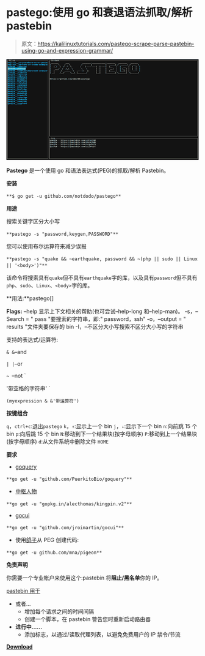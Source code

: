 # pastego:使用 go 和衰退语法抓取/解析 pastebin

> 原文：<https://kalilinuxtutorials.com/pastego-scrape-parse-pastebin-using-go-and-expression-grammar/>

[![Pastego : Scrape/Parse Pastebin Using GO And Expression Grammar](img//b513a13f76c6fb17e4986f02eac3ba10.png "Pastego : Scrape/Parse Pastebin Using GO And Expression Grammar")](https://1.bp.blogspot.com/-IeeYLzG0T8Q/X3xzfUPoemI/AAAAAAAAHu4/dPHk3NzKwSYSvbjA46wSsoJWOQiDhngkwCLcBGAsYHQ/s728/pastego%25281%2529.png)

**Pastego** 是一个使用 go 和语法表达式(PEG)的抓取/解析 Pastebin。

**安装**

`**$ go get -u github.com/notdodo/pastego**`

**用途**

搜索关键字区分大小写

`**pastego -s "password,keygen,PASSWORD"**`

您可以使用布尔运算符来减少误报

`**pastego -s "quake && ~earthquake, password && ~(php || sudo || Linux || '<body>')"**`

该命令将搜索具有`quake`但不具有`earthquake`字的库，以及具有`password`但不具有`php`、`sudo`、`Linux`、`<body>`字的库。

**用法:**pastego[<flags>]</flags>

<flags>**Flags:**</flags>
<flags>–help 显示上下文相关的帮助(也可尝试–help-long 和–help-man)。</flags>
<flags>-s，–Search = " pass "要搜索的字符串，即:" password，ssh"</flags>
<flags>-o，–output = " results "文件夹要保存的 bin</flags>
<flags>-I，–不区分大小写搜索不区分大小写的字符串</flags>

支持的表达式/运算符:

` & & `–and

` | | `–or

`~ `–not `

'带空格的字符串' `

`(myexpression & &'带运算符')`

**按键组合**

`q`，`ctrl+c`:退出`pastego`
`k`，`↑`:显示上一个 bin
`j`，`↓`:显示下一个 bin
`n`:向前跳 15 个 bin
`p`:向后跳 15 个 bin
`N`:移动到下一个结果块(按字母顺序)
`P`:移动到上一个结果块(按字母顺序)
`d`:从文件系统中删除文件
`HOME`

**要求**

*   [goquery](https://github.com/PuerkitoBio/goquery)

`**go get -u "github.com/PuerkitoBio/goquery"**`

*   [中枢人物](https://github.com/alecthomas/kingpin)

`**go get -u "gopkg.in/alecthomas/kingpin.v2"**`

*   [gocui](https://github.com/jroimartin/gocui)

`**go get -u "github.com/jroimartin/gocui"**`

*   使用[鸽子](https://github.com/mna/pigeon)从 PEG 创建代码:

`**go get -u github.com/mna/pigeon**`

**免责声明**

你需要一个专业帐户来使用这个:pastebin 将**阻止/黑名单**你的 IP。

[pastebin 用于](https://pastebin.com/pro)

*   或者…
    *   增加每个请求之间的时间间隔
    *   创建一个脚本，在 pastebin 警告您时重新启动路由器
*   **进行中……**
    *   添加标志，以通过/读取代理列表，以避免免费用户的 IP 禁令/节流

[**Download**](https://github.com/notdodo/pastego)
